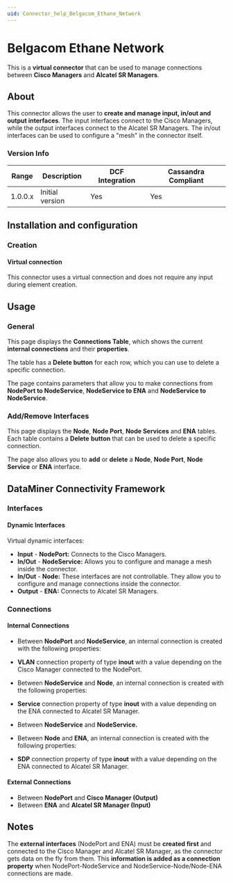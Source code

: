 ```yaml
---
uid: Connector_help_Belgacom_Ethane_Network
---
```


# Belgacom Ethane Network

This is a **virtual connector** that can be used to manage connections between **Cisco Managers** and **Alcatel SR Managers**.

## About

This connector allows the user to **create and manage input, in/out and output interfaces**. The input interfaces connect to the Cisco Managers, while the output interfaces connect to the Alcatel SR Managers. The in/out interfaces can be used to configure a "mesh" in the connector itself.

### Version Info

| Range | Description | DCF Integration | Cassandra Compliant |
|------------------|-----------------|---------------------|-------------------------|
| 1.0.0.x          | Initial version | Yes                 | Yes                     |

## Installation and configuration

### Creation

#### Virtual connection

This connector uses a virtual connection and does not require any input during element creation.

## Usage

### General

This page displays the **Connections Table**, which shows the current **internal connections** and their **properties**.

The table has a **Delete button** for each row, which you can use to delete a specific connection.

The page contains parameters that allow you to make connections from **NodePort to NodeService**, **NodeService to ENA** and **NodeService to NodeService**.

### Add/Remove Interfaces

This page displays the **Node**, **Node Port**, **Node Services** and **ENA** tables. Each table contains a **Delete** **button** that can be used to delete a specific connection.

The page also allows you to **add** or **delete** a **Node**, **Node Port**, **Node Service** or **ENA** interface.

## DataMiner Connectivity Framework

### Interfaces

#### Dynamic Interfaces

Virtual dynamic interfaces:

- **Input** - **NodePort:** Connects to the Cisco Managers.
- **In/Out** - **NodeService:** Allows you to configure and manage a mesh inside the connector.
- **In/Out** - **Node:** These interfaces are not controllable. They allow you to configure and manage connections inside the connector.
- **Output** - **ENA:** Connects to Alcatel SR Managers.

### Connections

#### Internal Connections

- Between **NodePort** and **NodeService**, an internal connection is created with the following properties:

- **VLAN** connection property of type **inout** with a value depending on the Cisco Manager connected to the NodePort.

- Between **NodeService** and **Node**, an internal connection is created with the following properties:

- **Service** connection property of type **inout** with a value depending on the ENA connected to Alcatel SR Manager.

- Between **NodeService** and **NodeService.**

- Between **Node** and **ENA**, an internal connection is created with the following properties:

- **SDP** connection property of type **inout** with a value depending on the ENA connected to Alcatel SR Manager.

#### External Connections

- Between **NodePort** and **Cisco Manager (Output)**
- Between **ENA** and **Alcatel SR Manager (Input)**

## Notes

The **external interfaces** (NodePort and ENA) must be **created first** and connected to the Cisco Manager and Alcatel SR Manager, as the connector gets data on the fly from them. This **information is added as a connection property** when NodePort-NodeService and NodeService-Node/Node-ENA connections are made.
